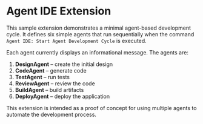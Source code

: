 # Agent IDE Extension

This sample extension demonstrates a minimal agent-based development cycle.
It defines six simple agents that run sequentially when the command
`Agent IDE: Start Agent Development Cycle` is executed.

Each agent currently displays an informational message. The agents are:

1. **DesignAgent** – create the initial design
2. **CodeAgent** – generate code
3. **TestAgent** – run tests
4. **ReviewAgent** – review the code
5. **BuildAgent** – build artifacts
6. **DeployAgent** – deploy the application

This extension is intended as a proof of concept for using multiple agents
to automate the development process.

